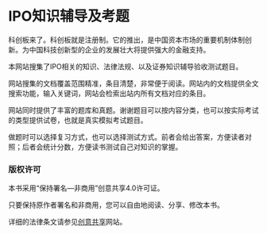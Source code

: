# IPO知识辅导及考题

科创板来了。科创板就是注册制。它的推出，是中国资本市场的重要机制体制创新。为中国科技创新型的企业的发展壮大将提供强大的金融支持。

本网站搜集了IPO相关的知识、法律法规、以及证券知识辅导验收测试题目。

网站搜集的文档覆盖范围精准，条目清楚，非常便于阅读。网站内的文档提供全文搜索功能，输入关键词，网站会检索出站内所有文档对应的条目。

网站同时提供了丰富的题库和真题。谢谢题目可以按内容分类，也可以按实际考试的类型提供试卷，也就是真实模拟考试题目。

做题时可以选择复习方式，也可以选择测试方式。前者会给出答案，方便读者对照；后者会统计分数，方便读书测试自己对知识的掌握。



### 版权许可

本书采用“保持署名—非商用”创意共享4.0许可证。

只要保持原作者署名和非商用，您可以自由地阅读、分享、修改本书。

详细的法律条文请参见[创意共享](http://creativecommons.org/licenses/by-nc/4.0/)网站。
